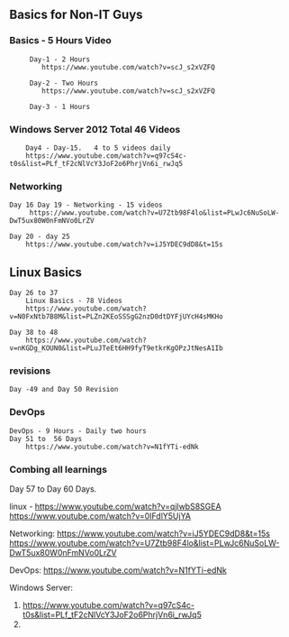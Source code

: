 
## Basics for Non-IT Guys
 
### Basics - 5 Hours Video
```
     Day-1 - 2 Hours
        https://www.youtube.com/watch?v=scJ_s2xVZFQ

     Day-2 - Two Hours
        https://www.youtube.com/watch?v=scJ_s2xVZFQ

     Day-3 - 1 Hours
```
### Windows Server 2012  Total 46 Videos
```
    Day4 - Day-15.   4 to 5 videos daily
    https://www.youtube.com/watch?v=q97cS4c-t0s&list=PLf_tF2cNlVcY3JoF2o6PhrjVn6i_rwJq5
```
### Networking
```
Day 16 Day 19 - Networking - 15 videos
     https://www.youtube.com/watch?v=U7Ztb98F4lo&list=PLwJc6NuSoLW-DwT5ux80W0nFmNVo0LrZV

Day 20 - day 25
    https://www.youtube.com/watch?v=iJ5YDEC9dD8&t=15s
```
## Linux Basics
```
Day 26 to 37
    Linux Basics - 78 Videos
    https://www.youtube.com/watch?v=N0FxNtb7B8M&list=PLZn2KEoSSSgG2nzD0dtDYFjUYcH4sMKHo
    
Day 38 to 48
    https://www.youtube.com/watch?v=nKGDg_KOUN0&list=PLuJTeEt6HH9fyT9etkrKgOPzJtNesA1Ib
```
### revisions
```
Day -49 and Day 50 Revision
```
### DevOps
```
DevOps - 9 Hours - Daily two hours
Day 51 to  56 Days
    https://www.youtube.com/watch?v=N1fYTi-edNk
```
### Combing all learnings
Day 57 to Day 60 Days.

    





     
     



linux - https://www.youtube.com/watch?v=qjlwbS8SGEA
        https://www.youtube.com/watch?v=0IFdlY5UjYA

Networking: 
https://www.youtube.com/watch?v=iJ5YDEC9dD8&t=15s
https://www.youtube.com/watch?v=U7Ztb98F4lo&list=PLwJc6NuSoLW-DwT5ux80W0nFmNVo0LrZV

DevOps:
https://www.youtube.com/watch?v=N1fYTi-edNk

Windows Server: 
1. https://www.youtube.com/watch?v=q97cS4c-t0s&list=PLf_tF2cNlVcY3JoF2o6PhrjVn6i_rwJq5
2. 

